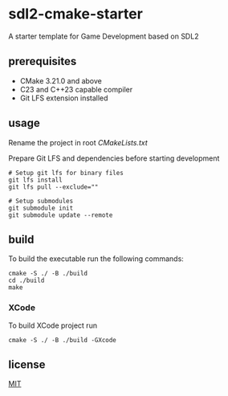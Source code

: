 # sdl2-cmake-starter

A starter template for Game Development based on SDL2

## prerequisites

- CMake 3.21.0 and above
- C23 and C++23 capable compiler
- Git LFS extension installed

## usage

Rename the project in root *CMakeLists.txt*

Prepare Git LFS and dependencies before starting development

```
# Setup git lfs for binary files
git lfs install
git lfs pull --exclude=""

# Setup submodules
git submodule init
git submodule update --remote
```

## build

To build the executable run the following commands:

```
cmake -S ./ -B ./build
cd ./build
make
```

### XCode

To build XCode project run

`cmake -S ./ -B ./build -GXcode`

## license
[MIT](https://github.com/Snowblaze/sdl2-cmake-starter/blob/main/LICENSE)
